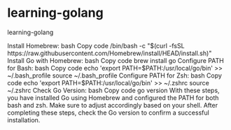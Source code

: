 # learning-golang
learning-golang

Install Homebrew:
bash
Copy code
/bin/bash -c "$(curl -fsSL https://raw.githubusercontent.com/Homebrew/install/HEAD/install.sh)"
Install Go with Homebrew:
bash
Copy code
brew install go
Configure PATH for Bash:
bash
Copy code
echo 'export PATH=$PATH:/usr/local/go/bin' >> ~/.bash_profile
source ~/.bash_profile
Configure PATH for Zsh:
bash
Copy code
echo 'export PATH=$PATH:/usr/local/go/bin' >> ~/.zshrc
source ~/.zshrc
Check Go Version:
bash
Copy code
go version
With these steps, you have installed Go using Homebrew and configured the PATH for both bash and zsh. Make sure to adjust accordingly based on your shell. After completing these steps, check the Go version to confirm a successful installation.
